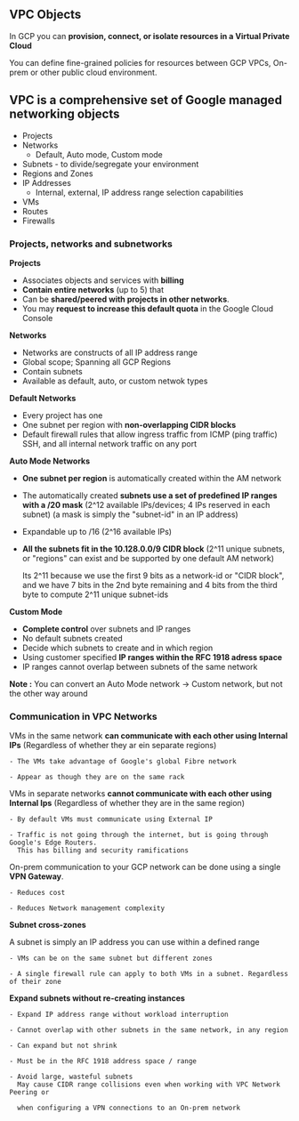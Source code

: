 ## VPC Objects

In GCP you can **provision, connect, or isolate resources in a Virtual Private Cloud**

You can define fine-grained policies for resources between GCP VPCs, On-prem or other public cloud environment.

## VPC is a comprehensive set of Google managed networking objects
- Projects
- Networks
    - Default, Auto mode, Custom mode
- Subnets - to divide/segregate your environment
- Regions and Zones 
- IP Addresses
    - Internal, external, IP address range selection capabilities
 - VMs
 - Routes
 - Firewalls 

### Projects, networks and subnetworks

**Projects**

- Associates objects and services with **billing**
- **Contain entire networks** (up to 5) that 
- Can be **shared/peered with projects in other networks**. 
- You may **request to increase this default quota** in the Google Cloud Console

**Networks**
 
- Networks are constructs of all IP address range
- Global scope; Spanning all GCP Regions
- Contain subnets
- Available as default, auto, or custom netwok types

**Default Networks**
  
- Every project has one
- One subnet per region with **non-overlapping CIDR blocks**
- Default firewall rules that allow ingress traffic from ICMP (ping traffic) SSH, and all internal network traffic on any port

**Auto Mode Networks**
  
- **One subnet per region** is automatically created within the AM network
- The automatically created **subnets use a set of predefined IP ranges with a /20 mask** (2^12 available IPs/devices; 4 IPs reserved in each subnet) (a mask is simply the "subnet-id" in an IP address) 
- Expandable up to /16 (2^16 available IPs)
- **All the subnets fit in the 10.128.0.0/9 CIDR block** (2^11 unique subnets, or "regions" can exist and be supported by one default AM network)

  Its 2^11 because we use the first 9 bits as a network-id or "CIDR block", and we have 7 bits in the 2nd byte remaining and 4 bits from the third byte to compute 2^11         unique subnet-ids
  
**Custom Mode**
  
  - **Complete control** over subnets and IP ranges
  - No default subnets created
  - Decide which subnets to create and in which region
  - Using customer specified **IP ranges within the RFC 1918 adress space**
  - IP ranges cannot overlap between subnets of the same network

**Note :** You can convert an Auto Mode network -> Custom network, but not the other way around

### Communication in VPC Networks

VMs in the same network **can communicate with each other using Internal IPs** (Regardless of whether they ar ein separate regions)

    - The VMs take advantage of Google's global Fibre network

    - Appear as though they are on the same rack

VMs in separate networks **cannot communicate with each other using Internal Ips** (Regardless of whether they are in the same region)

    - By default VMs must communicate using External IP
    
    - Traffic is not going through the internet, but is going through Google's Edge Routers. 
      This has billing and security ramifications
      
On-prem communication to your GCP network can be done using a single **VPN Gateway**. 

    - Reduces cost
    
    - Reduces Network management complexity
   
   
**Subnet cross-zones**

A subnet is simply an IP address you can use within a defined range

    - VMs can be on the same subnet but different zones
    
    - A single firewall rule can apply to both VMs in a subnet. Regardless of their zone
    
**Expand subnets without re-creating instances**

    - Expand IP address range without workload interruption 

    - Cannot overlap with other subnets in the same network, in any region

    - Can expand but not shrink

    - Must be in the RFC 1918 address space / range

    - Avoid large, wasteful subnets 
      May cause CIDR range collisions even when working with VPC Network Peering or 
      
      when configuring a VPN connections to an On-prem network




